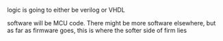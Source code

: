 

logic is going to either be verilog or VHDL

software will be MCU code.
There might be more software elsewhere, but as far as firmware goes, this is where the softer side of
firm lies




